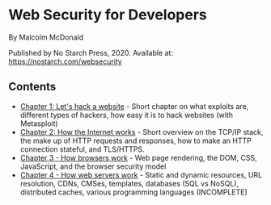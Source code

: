 # Web Security for Developers
By Malcolm McDonald

Published by No Starch Press, 2020. Available at: https://nostarch.com/websecurity

## Contents
- [Chapter 1: Let's hack a website](ch01_lets_hack_a_website.md) - Short chapter on what exploits
  are, different types of hackers, how easy it is to hack websites (with Metasploit)
- [Chapter 2: How the Internet works](ch02_how_internet_works.md) - Short overview on the TCP/IP
  stack, the make up of HTTP requests and responses, how to make an HTTP connection stateful, and
  TLS/HTTPS.
- [Chapter 3 - How browsers work](ch03_how_browsers_work.md) - Web page rendering, the DOM, CSS,
  JavaScript, and the browser security model
- [Chapter 4 - How web servers work](ch04_how_web_servers_work.md) - Static and dynamic resources,
  URL resolution, CDNs, CMSes, templates, databases (SQL vs NoSQL), distributed caches, various
  programming languages (INCOMPLETE)
